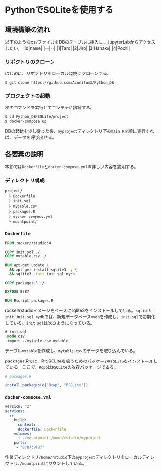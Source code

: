# PythonでSQLiteを使用する

## 環境構築の流れ
以下のようなcsvファイルをDBのテーブルに挿入し、JupyterLabからアクセスしたい。
|id|name|
|--|--|
|1|Taro|
|2|Jiro|
|3|Hanako|
|4|Pochi|

### リポジトリのクローン
はじめに、リポジトリをローカル環境にクローンする。
```bash
$ git clone https://github.com/Aconitum3/Python_DB
```

### プロジェクトの起動
次のコマンドを実行してコンテナに接続する。
```bash
$ cd Python_DB/SQLite/project
$ docker-compose up
```
DBの起動を少し待った後、`myproject`ディレクトリ下の`main.R`を順に実行すれば、データを呼び出せる。

## 各要素の説明

本節では`Dockerfile`と`docker-compose.yml`の詳しい内容を説明する。
### ディレクトリ構成
```
project/
　├ Dockerfile
　├ init.sql
　├ mytable.csv
　├ packages.R
　├ docker-compose.yml
　└ mountpoint/
```

### `Dockerfile`

```Dockerfile
FROM rocker/rstudio:4

COPY init.sql ./
COPY mytable.csv ./

RUN apt-get update \
  && apt-get install sqlite3 -y \
  && sqlite3 -init init.sql mydb

COPY packages.R ./

EXPOSE 8787

RUN Rscript packages.R
```
rocker/rstudioイメージをベースにsqlite3をインストールしている。`sqlite3 -init init.sql mydb`では、新規データベース`mydb`を作成し、`init.sql`で初期化している。`init.sql`は次のようになっている。

```sql
# init.sql
.mode csv
.import ./mytable.csv mytable
```
テーブル`mytable`を作成し、`mytable.csv`のデータを取り込んでいる。

packages.Rでは、RでSQLiteを扱うためのパッケージ`RSQLite`をインストールしている。ここで、`Rcpp`は`RSQLite`の依存パッケージである。
```R
# packages.R

install.packages(c("Rcpp", "RSQLite"))
```

### `docker-compose.yml`
```yaml
version: "2"
services:
  r:
    build:
      context: .
      dockerfile: Dockerfile
    volumes:
      - ./mountpoint:/home/rstudio/myproject
    ports:
     - "8787:8787"
```
作業ディレクトリ`/home/rstudio`下の`myproject`ディレクトリをローカルディレクトリ`./mountpoint`にマウントしている。